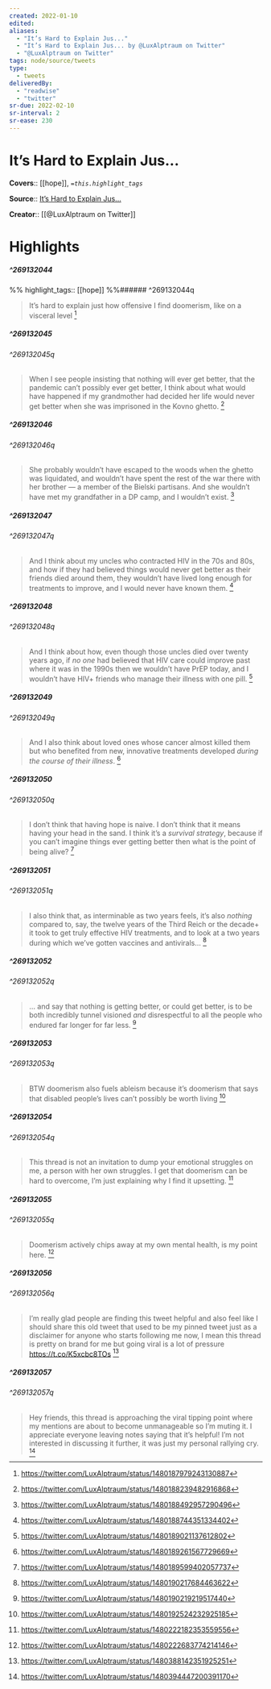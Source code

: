 ```yaml
---
created: 2022-01-10
edited: 
aliases:
  - "It’s Hard to Explain Jus..."
  - "It’s Hard to Explain Jus... by @LuxAlptraum on Twitter"
  - "@LuxAlptraum on Twitter"
tags: node/source/tweets
type: 
  - tweets
deliveredBy: 
  - "readwise"
  - "twitter"
sr-due: 2022-02-10
sr-interval: 2
sr-ease: 230
---
```

# It’s Hard to Explain Jus...

**Covers**:: [[hope]], 
*`=this.highlight_tags`*

**Source**:: [It’s Hard to Explain Jus...](https://twitter.com/LuxAlptraum/status/1480187979243130887)

**Creator**:: [[@LuxAlptraum on Twitter]]

# Highlights
##### ^269132044

  
%%
highlight_tags:: [[hope]]
%%###### ^269132044q
> It’s hard to explain just how offensive I find doomerism, like on a visceral level 
  [^269132044]

[^269132044]: https://twitter.com/LuxAlptraum/status/1480187979243130887

##### ^269132045

  
###### ^269132045q
> When I see people insisting that nothing will ever get better, that the pandemic can’t possibly ever get better, I think about what would have happened if my grandmother had decided her life would never get better when she was imprisoned in the Kovno ghetto. 
  [^269132045]

[^269132045]: https://twitter.com/LuxAlptraum/status/1480188239482916868

##### ^269132046

  
###### ^269132046q
> She probably wouldn’t have escaped to the woods when the ghetto was liquidated, and wouldn’t have spent the rest of the war there with her brother — a member of the Bielski partisans. And she wouldn’t have met my grandfather in a DP camp, and I wouldn’t exist. 
  [^269132046]

[^269132046]: https://twitter.com/LuxAlptraum/status/1480188492957290496

##### ^269132047

  
###### ^269132047q
> And I think about my uncles who contracted HIV in the 70s and 80s, and how if they had believed things would never get better as their friends died around them, they wouldn’t have lived long enough for treatments to improve, and I would never have known them. 
  [^269132047]

[^269132047]: https://twitter.com/LuxAlptraum/status/1480188744351334402

##### ^269132048

  
###### ^269132048q
> And I think about how, even though those uncles died over twenty years ago, if *no one* had believed that HIV care could improve past where it was in the 1990s then we wouldn’t have PrEP today, and I wouldn’t have HIV+ friends who manage their illness with one pill. 
  [^269132048]

[^269132048]: https://twitter.com/LuxAlptraum/status/1480189021137612802

##### ^269132049

  
###### ^269132049q
> And I also think about loved ones whose cancer almost killed them but who benefited from new, innovative treatments developed *during the course of their illness*. 
  [^269132049]

[^269132049]: https://twitter.com/LuxAlptraum/status/1480189261567729669

##### ^269132050

  
###### ^269132050q
> I don’t think that having hope is naive. I don’t think that it means having your head in the sand. I think it’s a *survival strategy*, because if you can’t imagine things ever getting better then what is the point of being alive? 
  [^269132050]

[^269132050]: https://twitter.com/LuxAlptraum/status/1480189599402057737

##### ^269132051

  
###### ^269132051q
> I also think that, as interminable as two years feels, it’s also *nothing* compared to, say, the twelve years of the Third Reich or the decade+ it took to get truly effective HIV treatments, and to look at a two years during which we’ve gotten vaccines and antivirals… 
  [^269132051]

[^269132051]: https://twitter.com/LuxAlptraum/status/1480190217684463622

##### ^269132052

  
###### ^269132052q
> … and say that nothing is getting better, or could get better, is to be both incredibly tunnel visioned *and* disrespectful to all the people who endured far longer for far less. 
  [^269132052]

[^269132052]: https://twitter.com/LuxAlptraum/status/1480190219219517440

##### ^269132053

  
###### ^269132053q
> BTW doomerism also fuels ableism because it’s doomerism that says that disabled people’s lives can’t possibly be worth living 
  [^269132053]

[^269132053]: https://twitter.com/LuxAlptraum/status/1480192524232925185

##### ^269132054

  
###### ^269132054q
> This thread is not an invitation to dump your emotional struggles on me, a person with her own struggles. I get that doomerism can be hard to overcome, I’m just explaining why I find it upsetting. 
  [^269132054]

[^269132054]: https://twitter.com/LuxAlptraum/status/1480222182353559556

##### ^269132055

  
###### ^269132055q
> Doomerism actively chips away at my own mental health, is my point here. 
  [^269132055]

[^269132055]: https://twitter.com/LuxAlptraum/status/1480222683774214146

##### ^269132056

  
###### ^269132056q
> I’m really glad people are finding this tweet helpful and also feel like I should share this old tweet that used to be my pinned tweet just as a disclaimer for anyone who starts following me now, I mean this thread is pretty on brand for me but going viral is a lot of pressure https://t.co/K5xcbc8TOs 
  [^269132056]

[^269132056]: https://twitter.com/LuxAlptraum/status/1480388142351925251

##### ^269132057

  
###### ^269132057q
> Hey friends, this thread is approaching the viral tipping point where my mentions are about to become unmanageable so I’m muting it. I appreciate everyone leaving notes saying that it’s helpful! I’m not interested in discussing it further, it was just my personal rallying cry. 
  [^269132057]

[^269132057]: https://twitter.com/LuxAlptraum/status/1480394447200391170

